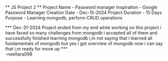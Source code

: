 ** JS Project 2 **
Project Name - Password manager
Inspiration - Google Password Manager
Creation Date - Dec-15-2024
Project Duration - 15 Days
Purpose - Learning mongodb, perform CRUD operations


*** Dec-31-2024 Project ended from my end while working on this project i have faced so many challenges from mongodb i accepted all of them and successfully finished learning mongodb i,m not saying that i learned all fundamentals of mongodb but yes i got overview of mongodb now i can say that i,m ready for move up ***                         
                                                                                -neeltara098
